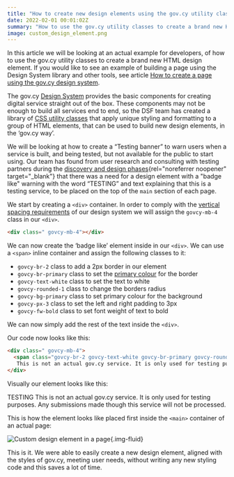 ```yaml
---
title: "How to create new design elements using the gov.cy utility classes"
date: 2022-02-01 00:01:02Z
summary: "How to use the gov.cy utility classes to create a brand new HTML design element."
image: custom_design_element.png
---
```

In this article we will be looking at an actual example for developers, of how to use the gov.cy utility classes to create a brand new HTML design element. If you would like to see an example of building a page using the Design System library and other tools, see article [How to create a page using the gov.cy design system](../create_a_page).

The gov.cy [Design System](../../) provides the basic components for creating digital service straight out of the box. These components may not be enough to build all services end to end, so the DSF team has created a library of [CSS utility classes](../../css_utilities) that apply unique styling and formatting to a group of HTML elements, that can be used to build new design elements, in the ‘gov.cy way’. 

We will be looking at how to create a “Testing banner” to warn users when a service is built, and being tested, but not available for the public to start using. Our team has found from user research and consulting with testing partners during the [discovery and design phases](https://dsf.dmrid.gov.cy/service-standard/#a-understanding-user-needs){rel="noreferrer noopener" target="_blank"} that there was a need for a design element with a "badge like" warning with the word “TESTING” and text explaining that this is a testing service, to be placed on the top of the `main` section of each page.

We start by creating a `<div>` container. In order to comply with the [vertical spacing requirements](../../styles/vertical_spacing) of our design system we will assign the `govcy-mb-4` class in our `<div>`.

```html
<div class=" govcy-mb-4"></div>
```

We can now create the ‘badge like’ element inside in our `<div>`. We can use a `<span>` inline container and assign the following classes to it:
- `govcy-br-2` class to add a 2px border in our element
- `govcy-br-primary` class to set the [primary colour](../../styles/colour/#theme-colours) for the border 
- `govcy-text-white` class to set the text to white 
- `govcy-rounded-1` class to change the borders radius  
- `govcy-bg-primary` class to set primary colour for the background 
- `govcy-px-3` class to set the left and right padding to 3px 
- `govcy-fw-bold` class to set font weight of text to bold

We can now simply add the rest of the text inside the `<div>`.

Our code now looks like this:
```html
<div class=" govcy-mb-4">
  <span class="govcy-br-2 govcy-text-white govcy-br-primary govcy-rounded-1 govcy-bg-primary govcy-px-3 govcy-fw-bold">TESTING</span>
   This is not an actual gov.cy service. It is only used for testing purposes. Any submissions made though this service will not be processed.
</div>
```
Visually our element looks like this:
<div class="govcy-container govcy-p-4  govcy-br-1 govcy-br-standard govcy-mb-4">
<div class=" govcy-mb-4">
  <span class="govcy-br-2 govcy-text-white govcy-br-primary govcy-rounded-1 govcy-bg-primary govcy-px-3 govcy-fw-bold">TESTING</span>
   This is not an actual gov.cy service. It is only used for testing purposes. Any submissions made though this service will not be processed.
</div>
</div>

This is how the element looks like placed first inside the `<main>` container of an actual page:

![Custom design element in a page](../../img/custom_design_element.png){.img-fluid}

This is it. We were able to easily create a new design element, aligned with the styles of gov.cy, meeting user needs, without writing any new styling code and this saves a lot of time. 